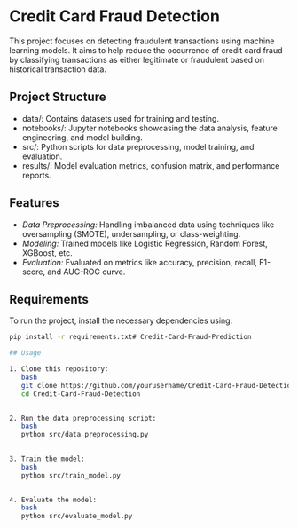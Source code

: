 # Credit Card Fraud Detection

This project focuses on detecting fraudulent transactions using machine learning models. It aims to help reduce the occurrence of credit card fraud by classifying transactions as either legitimate or fraudulent based on historical transaction data.

## Project Structure

- data/: Contains datasets used for training and testing.
- notebooks/: Jupyter notebooks showcasing the data analysis, feature engineering, and model building.
- src/: Python scripts for data preprocessing, model training, and evaluation.
- results/: Model evaluation metrics, confusion matrix, and performance reports.

## Features

- *Data Preprocessing:* Handling imbalanced data using techniques like oversampling (SMOTE), undersampling, or class-weighting.
- *Modeling:* Trained models like Logistic Regression, Random Forest, XGBoost, etc.
- *Evaluation:* Evaluated on metrics like accuracy, precision, recall, F1-score, and AUC-ROC curve.

## Requirements

To run the project, install the necessary dependencies using:

```bash
pip install -r requirements.txt# Credit-Card-Fraud-Prediction

## Usage

1. Clone this repository:
   bash
   git clone https://github.com/yourusername/Credit-Card-Fraud-Detection.git
   cd Credit-Card-Fraud-Detection
   

2. Run the data preprocessing script:
   bash
   python src/data_preprocessing.py
   

3. Train the model:
   bash
   python src/train_model.py
   

4. Evaluate the model:
   bash
   python src/evaluate_model.py
   
